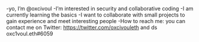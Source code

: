 -yo, I’m @oxcivoul
-I’m interested in security and collaborative coding
-I am currently learning the basics
-I want to collaborate with small projects to gain experience and meet interesting people
-How to reach me: you can contact me on Twitter: https://twitter.com/oxcivouleth and ds oxc1voul.eth#6059
